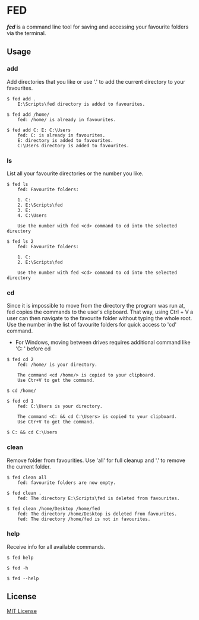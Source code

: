 # **FED**

_**fed**_ is a command line tool for saving and accessing your favourite folders via the terminal.

## **Usage**

### **add**

Add directories that you like or use '.' to add the current directory to your favourites.

```shell
$ fed add .
    E:\Scripts\fed directory is added to favourites.

$ fed add /home/
    fed: /home/ is already in favourites.

$ fed add C: E: C:\Users
    fed: C: is already in favourites.
    E: directory is added to favourites.
    C:\Users directory is added to favourites.
```

### **ls**

List all your favourite directories or the number you like.

```shell
$ fed ls
    fed: Favourite folders:

    1. C:
    2. E:\Scripts\fed
    3. E:
    4. C:\Users

    Use the number with fed <cd> command to cd into the selected directory

$ fed ls 2
    fed: Favourite folders:

    1. C:
    2. E:\Scripts\fed

    Use the number with fed <cd> command to cd into the selected directory
```

### **cd**

Since it is impossible to move from the directory the program was run at, fed copies the commands to the user's clipboard. That way, using Ctrl + V a user can then navigate to the favourite folder without typing the whole root. Use the number in the list of favourite folders for quick access to 'cd' command.

-   For Windows, moving between drives requires additional command like 'C: ' before cd

```shell
$ fed cd 2
    fed: /home/ is your directory.

    The command <cd /home/> is copied to your clipboard.
    Use Ctr+V to get the command.

$ cd /home/

$ fed cd 1
    fed: C:\Users is your directory.

    The command <C: && cd C:\Users> is copied to your clipboard.
    Use Ctr+V to get the command.

$ C: && cd C:\Users
```

### **clean**

Remove folder from favourities. Use 'all' for full cleanup and '.' to remove the current folder.

```shell
$ fed clean all
    fed: favourite folders are now empty.

$ fed clean .
    fed: The directory E:\Scripts\fed is deleted from favourites.

$ fed clean /home/Desktop /home/fed
    fed: The directory /home/Desktop is deleted from favourites.
    fed: The directory /home/fed is not in favourites.
```

### **help**

Receive info for all available commands.

```shell
$ fed help

$ fed -h

$ fed --help
```

## **License**

[MIT License](https://choosealicense.com/licenses/mit/)
